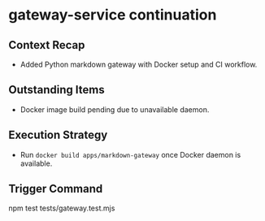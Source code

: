 # gateway-service continuation

## Context Recap
- Added Python markdown gateway with Docker setup and CI workflow.

## Outstanding Items
- Docker image build pending due to unavailable daemon.

## Execution Strategy
- Run `docker build apps/markdown-gateway` once Docker daemon is available.

## Trigger Command
npm test tests/gateway.test.mjs
